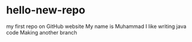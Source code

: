 # hello-new-repo
my first repo on GitHub website
My name is Muhammad
I like writing java code
Making another branch
